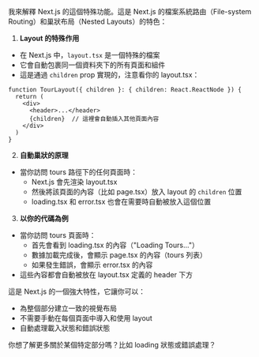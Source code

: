 我來解釋 Next.js 的這個特殊功能。這是 Next.js 的檔案系統路由（File-system Routing）和巢狀布局（Nested Layouts）的特色：

1. **Layout 的特殊作用**
- 在 Next.js 中，`layout.tsx` 是一個特殊的檔案
- 它會自動包裹同一個資料夾下的所有頁面和組件
- 這是通過 `children` prop 實現的，注意看你的 layout.tsx：
```tsx
function TourLayout({ children }: { children: React.ReactNode }) {
  return (
    <div>
      <header>...</header>
      {children}  // 這裡會自動插入其他頁面內容
    </div>
  )
}
```

2. **自動巢狀的原理**
- 當你訪問 tours 路徑下的任何頁面時：
  - Next.js 會先渲染 layout.tsx
  - 然後將該頁面的內容（比如 page.tsx）放入 layout 的 `children` 位置
  - loading.tsx 和 error.tsx 也會在需要時自動被放入這個位置

3. **以你的代碼為例**
- 當你訪問 tours 頁面時：
  - 首先會看到 loading.tsx 的內容（"Loading Tours..."）
  - 數據加載完成後，會顯示 page.tsx 的內容（tours 列表）
  - 如果發生錯誤，會顯示 error.tsx 的內容
- 這些內容都會自動被放在 layout.tsx 定義的 header 下方

這是 Next.js 的一個強大特性，它讓你可以：
- 為整個部分建立一致的視覺布局
- 不需要手動在每個頁面中導入和使用 layout
- 自動處理載入狀態和錯誤狀態

你想了解更多關於某個特定部分嗎？比如 loading 狀態或錯誤處理？